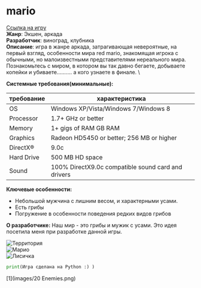 # mario
[Ссылка на игру]()\
**Жанр**: Экшен, аркада\
**Разработчик**: виноград, клубника\
**Описание**: игра в жанре аркада, затрагивающая невероятные, на первый взгляд, особенности мира red mario, знакомящая игрока с обычными, но малоизвестными представителями нереального мира. Познакомьтесь с миром, в котором вы так давно бегаете, добываете копейки и убиваете.......... а кого узнаете в финале. \

**Системные требования(минимальные):**

|требование |характеристика                           |
|-          |-                                        |
|OS         |Windows XP/Vista/Windows 7/Windows 8     |
|Processor  |1.7+ GHz or better                       |
|Memory     |1+ gigs of RAM GB RAM                    |
|Graphics   |Radeon HD5450 or better; 256 MB or higher|
|DirectX®   |9.0c                                     |
|Hard Drive |500 MB HD space                          |
|Sound      |100% DirectX9.0c compatible sound card and drivers|

**Ключевые особенности:**
- Небольшой мужчина с лишним весом, и характерными усами.
- Есть грибы
- Погружение в особенности поведения редких видов грибов

**О разработчике:**
Наш мир - это грибы и мужик с усами. Это идея посетила меня при разработке данной игры.

![Территория](https://i.pinimg.com/originals/38/f0/47/38f047f2735279997cfe6525a8be1751.jpg) \
![Марио](https://img.itch.zone/aW1nLzYxMzA0MjIuZ2lm/original/x7XLh2.gif) \
![Лисичка](https://img.itch.zone/aW1nLzYwMzUzMzEuZ2lm/original/U36zqc.gif)
```python
print(Игра сделана на Python :) )
```
[1](images/20 Enemies.png)
